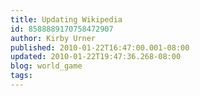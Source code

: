 ```yaml
---
title: Updating Wikipedia
id: 8588889170758472907
author: Kirby Urner
published: 2010-01-22T16:47:00.001-08:00
updated: 2010-01-22T19:47:36.268-08:00
blog: world_game
tags: 
---
```


